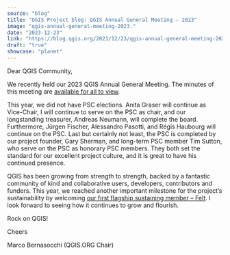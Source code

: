 ```yaml
---
source: "blog"
title: "QGIS Project blog: QGIS Annual General Meeting – 2023"
image: "qgis-annual-general-meeting-2023."
date: "2023-12-23"
link: "https://blog.qgis.org/2023/12/23/qgis-annual-general-meeting-2023/"
draft: "true"
showcase: "planet"
---
```


<p>Dear QGIS Community,</p>



<p>We recently held our 2023 QGIS Annual General Meeting. The minutes of this meeting are <a href="https://www.qgis.org/en/_downloads/0896829f274fa9df076b391c72e1edc4/QGIS-AGM2023-Minutes.pdf">available for all to view</a>.</p>



<p>This year, we did not have PSC elections. Anita Graser will continue as Vice-Chair,  I will continue to serve on the PSC as chair, and our longstanding treasurer, Andreas Neumann, will complete the board. Furthermore, Jürgen Fischer, Alessandro Pasotti, and Régis Haubourg will continue on the PSC. Last but certainly not least, the PSC is completed by our project founder, Gary Sherman, and long-term PSC member Tim Sutton, who serve on the PSC as honorary PSC members. They both set the standard for our excellent project culture, and it is great to have his continued presence.</p>



<p>QGIS has been growing from strength to strength, backed by a fantastic community of kind and collaborative users, developers, contributors and funders. This year, we reached another important milestone for the project&#8217;s sustainability by welcoming <a href="https://blog.qgis.org/2023/03/21/felt-is-our-first-sustaining-member/">our first flagship sustaining member –&nbsp;Felt</a>. I look forward to seeing how it continues to grow and flourish.</p>



<p>Rock on QGIS!</p>



<p>Cheers</p>



<p>Marco Bernasocchi (QGIS.ORG Chair)</p>
